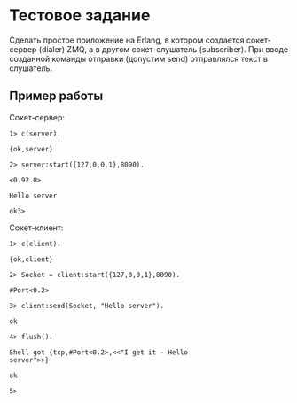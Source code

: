 # Тестовое задание
Сделать простое приложение на Erlang, в котором создается сокет-сервер (dialer) ZMQ, а в другом сокет-слушатель (subscriber).
При вводе созданной команды отправки (допустим send) отправлялся текст в слушатель.

## Пример работы
Сокет-сервер:

<code>1> c(server).\
{ok,server}\
2> server:start({127,0,0,1},8090).\
<0.92.0>\
Hello server\
ok3></code>

Сокет-клиент:

<code>1> c(client).\
{ok,client}\
2> Socket = client:start({127,0,0,1},8090).\
#Port<0.2>\
3> client:send(Socket, "Hello server").\
ok\
4> flush().\
Shell got {tcp,#Port<0.2>,<<"I get it - Hello server">>}\
ok\
5></code>

